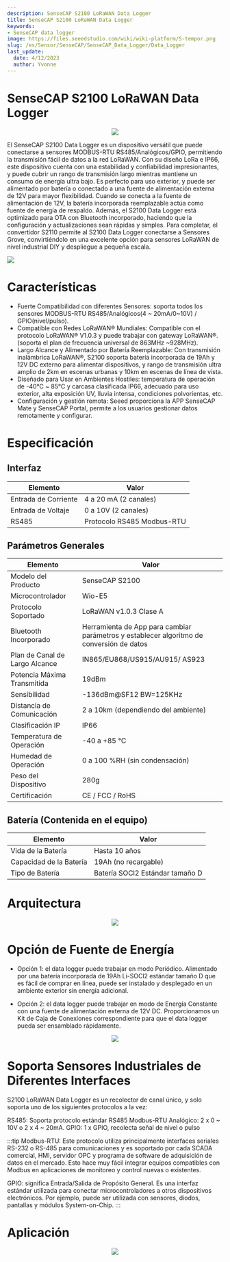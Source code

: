 ```yaml
---
description: SenseCAP S2100 LoRaWAN Data Logger
title: SenseCAP S2100 LoRaWAN Data Logger
keywords:
- SenseCAP data logger
image: https://files.seeedstudio.com/wiki/wiki-platform/S-tempor.png
slug: /es/Sensor/SenseCAP/SenseCAP_Data_Logger/Data_Logger
last_update:
  date: 4/12/2023
  author: Yvonne
---
```



# SenseCAP S2100 LoRaWAN Data Logger


<div align="center"><img width="{800}" src="https://files.seeedstudio.com/wiki/SenseCAP/Data_Logger/1.png"/></div>


El SenseCAP S2100 Data Logger es un dispositivo versátil que puede conectarse a sensores MODBUS-RTU RS485/Analógicos/GPIO, permitiendo la transmisión fácil de datos a la red LoRaWAN. Con su diseño LoRa e IP66, este dispositivo cuenta con una estabilidad y confiabilidad impresionantes, y puede cubrir un rango de transmisión largo mientras mantiene un consumo de energía ultra bajo. Es perfecto para uso exterior, y puede ser alimentado por batería o conectado a una fuente de alimentación externa de 12V para mayor flexibilidad. Cuando se conecta a la fuente de alimentación de 12V, la batería incorporada reemplazable actúa como fuente de energía de respaldo. Además, el S2100 Data Logger está optimizado para OTA con Bluetooth incorporado, haciendo que la configuración y actualizaciones sean rápidas y simples. Para completar, el convertidor S2110 permite al S2100 Data Logger conectarse a Sensores Grove, convirtiéndolo en una excelente opción para sensores LoRaWAN de nivel industrial DIY y despliegue a pequeña escala.
<p style={{textAlign: 'center' }}><a href="https://www.seeedstudio.com/SenseCAP-S2100-LoRaWAN-Data-Logger-p-5361.html" target="_blank"><img src="https://files.seeedstudio.com/wiki/Seeed-WiKi/docs/images/get_one_now.png" border={0} /></a></p>

# Características
- Fuerte Compatibilidad con diferentes Sensores: soporta todos los sensores MODBUS-RTU RS485/Analógicos(4 ~ 20mA/0~10V) / GPIO(nivel/pulso).
- Compatible con Redes LoRaWAN® Mundiales: Compatible con el protocolo LoRaWAN® V1.0.3 y puede trabajar con gateway LoRaWAN®. (soporta el plan de frecuencia universal de 863MHz ~928MHz).
- Largo Alcance y Alimentado por Batería Reemplazable: Con transmisión inalámbrica LoRaWAN®, S2100 soporta batería incorporada de 19Ah y 12V DC externo para alimentar dispositivos, y rango de transmisión ultra amplio de 2km en escenas urbanas y 10km en escenas de línea de vista.
- Diseñado para Usar en Ambientes Hostiles: temperatura de operación de -40℃ ~ 85℃ y carcasa clasificada IP66, adecuado para uso exterior, alta exposición UV, lluvia intensa, condiciones polvorientas, etc.
- Configuración y gestión remota: Seeed proporciona la APP SenseCAP Mate y SenseCAP Portal, permite a los usuarios gestionar datos remotamente y configurar.

# Especificación
## Interfaz
|Elemento|Valor|
|---|---|
|Entrada de Corriente|4 a 20 mA (2 canales)|
|Entrada de Voltaje|0 a 10V (2 canales)|
|RS485|Protocolo RS485 Modbus-RTU|

## Parámetros Generales

|Elemento|Valor|
|---|---|
|Modelo del Producto|SenseCAP S2100|
|Microcontrolador|Wio-E5|
|Protocolo Soportado|LoRaWAN v1.0.3 Clase A|
|Bluetooth Incorporado|Herramienta de App para cambiar parámetros y establecer algoritmo de conversión de datos|
|Plan de Canal de Largo Alcance|IN865/EU868/US915/AU915/ AS923|
|Potencia Máxima Transmitida|19dBm|
|Sensibilidad|-136dBm@SF12 BW=125KHz|
|Distancia de Comunicación|2 a 10km (dependiendo del ambiente)|
|Clasificación IP|IP66|
|Temperatura de Operación|-40 a +85 °C|
|Humedad de Operación|0 a 100 %RH (sin condensación)|
|Peso del Dispositivo|280g|
|Certificación|CE / FCC / RoHS|

## Batería (Contenida en el equipo)
|Elemento|Valor|
|---|---|
|Vida de la Batería|Hasta 10 años|
|Capacidad de la Batería|19Ah (no recargable)|
|Tipo de Batería|Batería SOCl2 Estándar tamaño D|

# Arquitectura


<div align="center"><img width="{600}" src="https://files.seeedstudio.com/wiki/SenseCAP/Data_Logger/2.png"/></div>


# Opción de Fuente de Energía

- Opción 1: el data logger puede trabajar en modo Periódico. Alimentado por una batería incorporada de 19Ah Li-SOCl2 estándar tamaño D que es fácil de comprar en línea, puede ser instalado y desplegado en un ambiente exterior sin energía adicional.


- Opción 2: el data logger puede trabajar en modo de Energía Constante con una fuente de alimentación externa de 12V DC. Proporcionamos un Kit de Caja de Conexiones correspondiente para que el data logger pueda ser ensamblado rápidamente.


<div align="center"><img width="{800}" src="https://files.seeedstudio.com/wiki/SenseCAP/Data_Logger/3.png"/></div>


# Soporta Sensores Industriales de Diferentes Interfaces

S2100 LoRaWAN Data Logger es un recolector de canal único, y solo soporta uno de los siguientes protocolos a la vez:

RS485: Soporta protocolo estándar RS485 Modbus-RTU
Analógico: 2 x 0 ~ 10V o 2 x 4 ~ 20mA.
GPIO: 1 x GPIO, recolecta señal de nivel o pulso

:::tip
Modbus-RTU: Este protocolo utiliza principalmente interfaces seriales RS-232 o RS-485 para comunicaciones y es soportado por cada SCADA comercial, HMI, servidor OPC y programa de software de adquisición de datos en el mercado. Esto hace muy fácil integrar equipos compatibles con Modbus en aplicaciones de monitoreo y control nuevas o existentes.

GPIO: significa Entrada/Salida de Propósito General. Es una interfaz estándar utilizada para conectar microcontroladores a otros dispositivos electrónicos. Por ejemplo, puede ser utilizada con sensores, diodos, pantallas y módulos System-on-Chip.
:::
# Aplicación

<div align="center"><img width="{800}" src="https://wdcdn.qpic.cn/MTY4ODg1NTA2NTM1OTkxNw_136830_-0LyGczsW0uya6Pi_1670038120?w=1280&h=696.6093366093365"/></div>